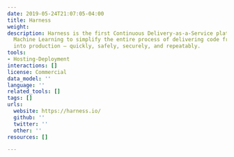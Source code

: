 ```yaml
---
date: 2019-05-24T21:07:05-04:00
title: Harness
weight: 
description: Harness is the first Continuous Delivery-as-a-Service platform that uses
  Machine Learning to simplify the entire process of delivering code from artifact
  into production – quickly, safely, securely, and repeatably.
tools:
- Hosting-Deployment
interactions: []
license: Commercial
data_model: ''
language: ''
related_tools: []
tags: []
urls:
  website: https://harness.io/
  github: ''
  twitter: ''
  other: ''
resources: []

---
```

